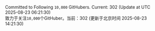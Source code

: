 Committed to Following `10,000` GitHubers. Current: <!-- FOLLOWING_COUNT -->302<!-- FOLLOWING_COUNT --> (Update at UTC <!-- LAST_UPDATED -->2025-08-23 06:21:30<!-- LAST_UPDATED -->)<br>
致力于关注`10,000`个GitHuber。当前：<!-- FOLLOWING_COUNT -->302<!-- FOLLOWING_COUNT --> (更新于北京时间 <!-- LAST_UPDATED_CST -->2025-08-23 14:21:30<!-- LAST_UPDATED_CST -->)
